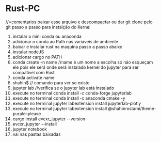 # Rust-PC
//=comentarios
baixar esse arquivo e descompactar ou dar git clone pelo git 
passo a passo para instalção do Kernel
1. instalar o mini conda ou anaconda 
2. adicionar o conda ao Path nas variaveis de ambiente
3. baixar e instalar rust na maquina passo a passo abaixo
4. instalar nodeJS
5. adicionar cargo no PATH
6. conda create -n name  //name é um nome a escolha só não esqueçam ele pois ele será onde será instalado kernel do jupyter para ser compativel com Rust
7. conda activate name 
8.  shahin$ // comando para ver se existe
9.  jupyter lab //verifica se o jupyter lab está instalado
10. execute no terminal conda install -c conda-forge jupyterlab
11.  execute no terminal  conda install -c anaconda cmake -y
12.  execute no terminal  jupyter labextension install jupyterlab-plotly
13. execute no terminal  jupyter labextension install @shahinrostami/theme-purple-please
14. cargo install evcxr_jupyter --version 
15. evcxr_jupyter --install
16. jupyter notebook
17.  vai nas pastas baixadas

